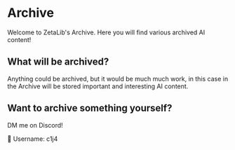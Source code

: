 # Archive
Welcome to ZetaLib's Archive. Here you will find various archived AI content!

## What will be archived?
Anything could be archived, but it would be much much work, in this case in the Archive will be stored important and interesting AI content.

## Want to archive something yourself?

DM me on Discord!

📧 Username: c1j4
